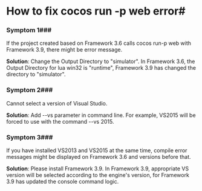 # How to fix cocos run -p web error#

### Symptom 1###
If the project created based on Framework 3.6 calls cocos run-p web with Framework 3.9, there might be error message. 

**Solution**: Change the Output Directory to "simulator". In Framework 3.6, the Output Directory for lua win32 is "runtime", Framework 3.9 has changed the directory to "simulator".   

### Symptom 2###
Cannot select a version of Visual Studio.

**Solution**: Add --vs parameter in command line. For example, VS2015 will be forced to use with the command --vs 2015. 

### Symptom 3###
If you have installed VS2013 and VS2015 at the same time, compile error messages might be displayed on Framework 3.6 and versions before that. 

**Solution**: Please install Framework 3.9. In Framework 3.9, appropriate VS version will be selected according to the engine's version, for Framework 3.9 has updated the console command logic. 

